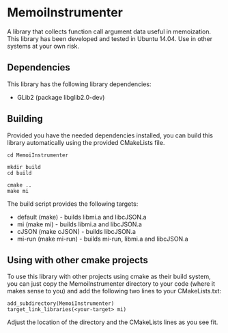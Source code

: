 # MemoiInstrumenter

A library that collects function call argument data useful in memoization. This library has been developed and tested in Ubuntu 14.04. Use in other systems at your own risk.

## Dependencies

This library has the following library dependencies:

* GLib2 (package libglib2.0-dev)

## Building

Provided you have the needed dependencies installed, you can build this library automatically using the provided CMakeLists file.

    cd MemoiInstrumenter
    
    mkdir build
    cd build
    
    cmake ..
    make mi

The build script provides the following targets:

* default (make) - builds libmi.a and libcJSON.a
* mi (make mi) - builds libmi.a and libcJSON.a
* cJSON (make cJSON) - builds libcJSON.a
* mi-run (make mi-run) - builds mi-run, libmi.a and libcJSON.a

## Using with other cmake projects

To use this library with other projects using cmake as their build system, you can just copy the MemoiInstrumenter directory to your code (where it makes sense to you) and add the following two lines to your CMakeLists.txt:

    add_subdirectory(MemoiInstrumenter)
    target_link_libraries(<your-target> mi)    

Adjust the location of the directory and the CMakeLists lines as you see fit.
